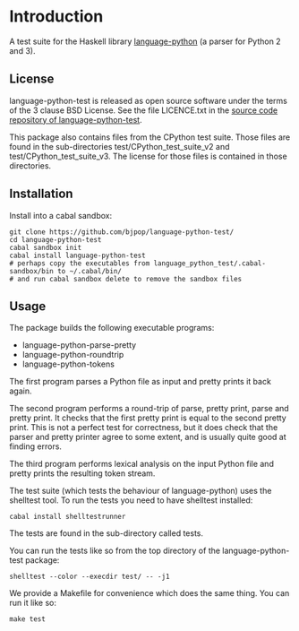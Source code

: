 Introduction
============

A test suite for the Haskell library [language-python](https://github.com/bjpop/language-python) (a parser for Python 2 and 3).

License
-------

language-python-test is released as open source software under the terms of the 3 clause BSD License. See the file LICENCE.txt in the [source code repository of language-python-test](https://github.com/bjpop/language-python-test).

This package also contains files from the CPython test suite. Those files are found in the
sub-directories test/CPython_test_suite_v2 and test/CPython_test_suite_v3. The license for those files is
contained in those directories. 

Installation
------------

Install into a cabal sandbox:

    git clone https://github.com/bjpop/language-python-test/
    cd language-python-test
    cabal sandbox init
    cabal install language-python-test
    # perhaps copy the executables from language_python_test/.cabal-sandbox/bin to ~/.cabal/bin/
    # and run cabal sandbox delete to remove the sandbox files

Usage
-----

The package builds the following executable programs:

* language-python-parse-pretty
* language-python-roundtrip
* language-python-tokens

The first program parses a Python file as input and pretty prints it back again.

The second program performs a round-trip of parse, pretty print, parse and pretty print. It checks that the first
pretty print is equal to the second pretty print. This is not a perfect test for correctness, but it does check that the parser and pretty printer agree to some extent, and is usually quite good at finding errors.

The third program performs lexical analysis on the input Python file and pretty prints the resulting token stream.

The test suite (which tests the behaviour of language-python) uses the shelltest tool. To run the tests you need to have shelltest installed:

    cabal install shelltestrunner

The tests are found in the sub-directory called tests.

You can run the tests like so from the top directory of the language-python-test package:

    shelltest --color --execdir test/ -- -j1

We provide a Makefile for convenience which does the same thing. You can run it like so:

    make test

